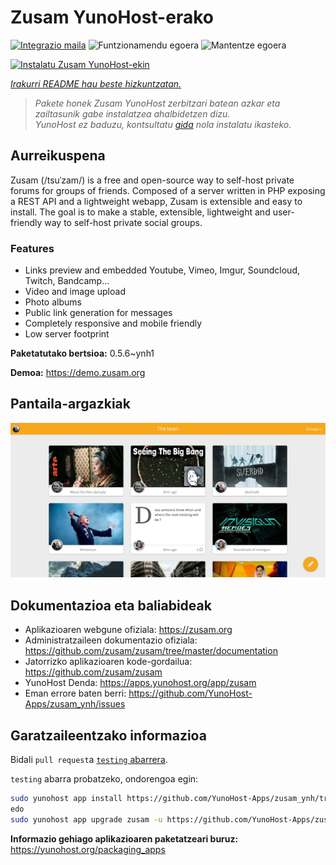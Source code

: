 <!--
Ohart ongi: README hau automatikoki sortu da <https://github.com/YunoHost/apps/tree/master/tools/readme_generator>ri esker
EZ editatu eskuz.
-->

# Zusam YunoHost-erako

[![Integrazio maila](https://dash.yunohost.org/integration/zusam.svg)](https://ci-apps.yunohost.org/ci/apps/zusam/) ![Funtzionamendu egoera](https://ci-apps.yunohost.org/ci/badges/zusam.status.svg) ![Mantentze egoera](https://ci-apps.yunohost.org/ci/badges/zusam.maintain.svg)

[![Instalatu Zusam YunoHost-ekin](https://install-app.yunohost.org/install-with-yunohost.svg)](https://install-app.yunohost.org/?app=zusam)

*[Irakurri README hau beste hizkuntzatan.](./ALL_README.md)*

> *Pakete honek Zusam YunoHost zerbitzari batean azkar eta zailtasunik gabe instalatzea ahalbidetzen dizu.*  
> *YunoHost ez baduzu, kontsultatu [gida](https://yunohost.org/install) nola instalatu ikasteko.*

## Aurreikuspena

Zusam (/tsuˈzam/) is a free and open-source way to self-host private forums for groups of friends. Composed of a server written in PHP exposing a REST API and a lightweight webapp, Zusam is extensible and easy to install.
The goal is to make a stable, extensible, lightweight and user-friendly way to self-host private social groups.

### Features

- Links preview and embedded Youtube, Vimeo, Imgur, Soundcloud, Twitch, Bandcamp...
- Video and image upload
- Photo albums
- Public link generation for messages
- Completely responsive and mobile friendly
- Low server footprint


**Paketatutako bertsioa:** 0.5.6~ynh1

**Demoa:** <https://demo.zusam.org>

## Pantaila-argazkiak

![Zusam(r)en pantaila-argazkia](./doc/screenshots/screenshot.jpg)

## Dokumentazioa eta baliabideak

- Aplikazioaren webgune ofiziala: <https://zusam.org>
- Administratzaileen dokumentazio ofiziala: <https://github.com/zusam/zusam/tree/master/documentation>
- Jatorrizko aplikazioaren kode-gordailua: <https://github.com/zusam/zusam>
- YunoHost Denda: <https://apps.yunohost.org/app/zusam>
- Eman errore baten berri: <https://github.com/YunoHost-Apps/zusam_ynh/issues>

## Garatzaileentzako informazioa

Bidali `pull request`a [`testing` abarrera](https://github.com/YunoHost-Apps/zusam_ynh/tree/testing).

`testing` abarra probatzeko, ondorengoa egin:

```bash
sudo yunohost app install https://github.com/YunoHost-Apps/zusam_ynh/tree/testing --debug
edo
sudo yunohost app upgrade zusam -u https://github.com/YunoHost-Apps/zusam_ynh/tree/testing --debug
```

**Informazio gehiago aplikazioaren paketatzeari buruz:** <https://yunohost.org/packaging_apps>
